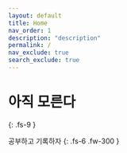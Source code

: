 ```yaml
---
layout: default
title: Home
nav_order: 1
description: "description"
permalink: /
nav_exclude: true
search_exclude: true
---
```


# **아직 모른다**
{: .fs-9 }

공부하고 기록하자
{: .fs-6 .fw-300 }
